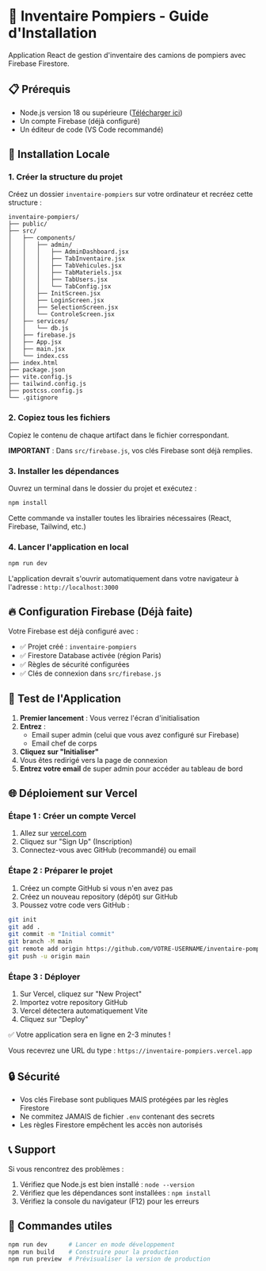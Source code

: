 # 🚒 Inventaire Pompiers - Guide d'Installation

Application React de gestion d'inventaire des camions de pompiers avec Firebase Firestore.

## 📋 Prérequis

- Node.js version 18 ou supérieure ([Télécharger ici](https://nodejs.org))
- Un compte Firebase (déjà configuré)
- Un éditeur de code (VS Code recommandé)

## 🚀 Installation Locale

### 1. Créer la structure du projet

Créez un dossier `inventaire-pompiers` sur votre ordinateur et recréez cette structure :

```
inventaire-pompiers/
├── public/
├── src/
│   ├── components/
│   │   ├── admin/
│   │   │   ├── AdminDashboard.jsx
│   │   │   ├── TabInventaire.jsx
│   │   │   ├── TabVehicules.jsx
│   │   │   ├── TabMateriels.jsx
│   │   │   ├── TabUsers.jsx
│   │   │   └── TabConfig.jsx
│   │   ├── InitScreen.jsx
│   │   ├── LoginScreen.jsx
│   │   ├── SelectionScreen.jsx
│   │   └── ControleScreen.jsx
│   ├── services/
│   │   └── db.js
│   ├── firebase.js
│   ├── App.jsx
│   ├── main.jsx
│   └── index.css
├── index.html
├── package.json
├── vite.config.js
├── tailwind.config.js
├── postcss.config.js
└── .gitignore
```

### 2. Copiez tous les fichiers

Copiez le contenu de chaque artifact dans le fichier correspondant.

**IMPORTANT** : Dans `src/firebase.js`, vos clés Firebase sont déjà remplies.

### 3. Installer les dépendances

Ouvrez un terminal dans le dossier du projet et exécutez :

```bash
npm install
```

Cette commande va installer toutes les librairies nécessaires (React, Firebase, Tailwind, etc.)

### 4. Lancer l'application en local

```bash
npm run dev
```

L'application devrait s'ouvrir automatiquement dans votre navigateur à l'adresse : `http://localhost:3000`

## 🔥 Configuration Firebase (Déjà faite)

Votre Firebase est déjà configuré avec :
- ✅ Projet créé : `inventaire-pompiers`
- ✅ Firestore Database activée (région Paris)
- ✅ Règles de sécurité configurées
- ✅ Clés de connexion dans `src/firebase.js`

## 📱 Test de l'Application

1. **Premier lancement** : Vous verrez l'écran d'initialisation
2. **Entrez** :
   - Email super admin (celui que vous avez configuré sur Firebase)
   - Email chef de corps
3. **Cliquez sur "Initialiser"**
4. Vous êtes redirigé vers la page de connexion
5. **Entrez votre email** de super admin pour accéder au tableau de bord

## 🌐 Déploiement sur Vercel

### Étape 1 : Créer un compte Vercel

1. Allez sur [vercel.com](https://vercel.com)
2. Cliquez sur "Sign Up" (Inscription)
3. Connectez-vous avec GitHub (recommandé) ou email

### Étape 2 : Préparer le projet

1. Créez un compte GitHub si vous n'en avez pas
2. Créez un nouveau repository (dépôt) sur GitHub
3. Poussez votre code vers GitHub :

```bash
git init
git add .
git commit -m "Initial commit"
git branch -M main
git remote add origin https://github.com/VOTRE-USERNAME/inventaire-pompiers.git
git push -u origin main
```

### Étape 3 : Déployer

1. Sur Vercel, cliquez sur "New Project"
2. Importez votre repository GitHub
3. Vercel détectera automatiquement Vite
4. Cliquez sur "Deploy"

✅ Votre application sera en ligne en 2-3 minutes !

Vous recevrez une URL du type : `https://inventaire-pompiers.vercel.app`

## 🔒 Sécurité

- Vos clés Firebase sont publiques MAIS protégées par les règles Firestore
- Ne commitez JAMAIS de fichier `.env` contenant des secrets
- Les règles Firestore empêchent les accès non autorisés

## 📞 Support

Si vous rencontrez des problèmes :
1. Vérifiez que Node.js est bien installé : `node --version`
2. Vérifiez que les dépendances sont installées : `npm install`
3. Vérifiez la console du navigateur (F12) pour les erreurs

## 🎯 Commandes utiles

```bash
npm run dev      # Lancer en mode développement
npm run build    # Construire pour la production
npm run preview  # Prévisualiser la version de production
```